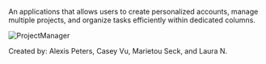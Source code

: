 An applications that allows users to create personalized accounts, manage multiple projects, and organize tasks efficiently within dedicated columns.

![ProjectManager](https://github.com/alexisligaya/Project-Application/assets/111778133/d38dc3ba-cf91-4c49-88fe-4c24b63eb0d7)

Created by: Alexis Peters, Casey Vu, Marietou Seck, and Laura N.
